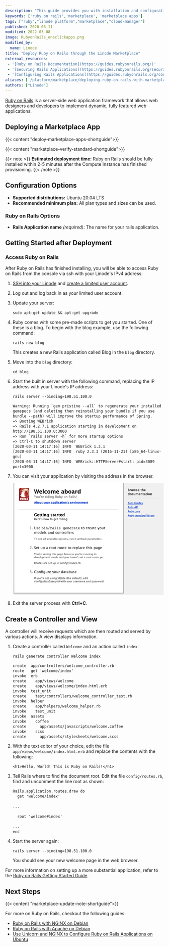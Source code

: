 ```yaml
---
description: "This guide provides you with installation and configuration instructions for deploying Ruby on Rails using the Lindoe One-Click Apps Marketplace."
keywords: ['ruby on rails','marketplace', 'marketplace apps']
tags: ["ruby","linode platform","marketplace","cloud-manager"]
published: 2020-03-11
modified: 2022-03-08
image: RubyonRails_oneclickapps.png
modified_by:
  name: Linode
title: "Deploy Ruby on Rails through the Linode Marketplace"
external_resources:
 - '[Ruby on Rails Documentation](https://guides.rubyonrails.org/)'
 - '[Securing Rails Applications](https://guides.rubyonrails.org/security.html)'
 - '[Configuring Rails Applications](https://guides.rubyonrails.org/configuring.html)'
aliases: ['/platform/marketplace/deploying-ruby-on-rails-with-marketplace-apps/', '/platform/one-click/deploying-ruby-on-rails-with-one-click-apps/','/guides/deploying-ruby-on-rails-with-one-click-apps/', '/guides/deploying-ruby-on-rails-with-marketplace-apps/','/guides/ruby-on-rails-marketplace-app/']
authors: ["Linode"]
---
```


[Ruby on Rails](http://rubyonrails.org/) is a server-side web application framework that allows web designers and developers to implement dynamic, fully featured web applications.

## Deploying a Marketplace App

{{< content "deploy-marketplace-apps-shortguide">}}

{{< content "marketplace-verify-standard-shortguide">}}

{{< note >}}
**Estimated deployment time:** Ruby on Rails should be fully installed within 2-5 minutes after the Compute Instance has finished provisioning.
{{< /note >}}

## Configuration Options

- **Supported distributions:** Ubuntu 20.04 LTS
- **Recommended minimum plan:** All plan types and sizes can be used.

### Ruby on Rails Options

- **Rails Application name** *(required)*: The name for your rails application.

## Getting Started after Deployment

### Access Ruby on Rails

After Ruby on Rails has finished installing, you will be able to access Ruby on Rails from the console via ssh with your Linode's IPv4 address:

1.  [SSH into your Linode](/docs/products/compute/compute-instances/guides/set-up-and-secure/#connect-to-the-instance) and [create a limited user account](/docs/products/compute/compute-instances/guides/set-up-and-secure/#add-a-limited-user-account).

1.  Log out and log back in as your limited user account.

1.  Update your server:

        sudo apt-get update && apt-get upgrade

1.  Ruby comes with some pre-made scripts to get you started. One of these is a blog. To begin with the blog example, use the following command:

        rails new blog

    This creates a new Rails application called Blog in the `blog` directory.

1.  Move into the `blog` directory:

        cd blog

1.  Start the built in server with the following command, replacing the IP address with your Linode's IP address:

        rails server --binding=198.51.100.0

    ```output
    Warning: Running `gem pristine --all` to regenerate your installed gemspecs (and deleting then reinstalling your bundle if you use bundle --path) will improve the startup performance of Spring.
    => Booting WEBrick
    => Rails 4.2.7.1 application starting in development on http://198.51.100.0:3000
    => Run `rails server -h` for more startup options
    => Ctrl-C to shutdown server
    [2020-03-11 14:17:16] INFO  WEBrick 1.3.1
    [2020-03-11 14:17:16] INFO  ruby 2.3.3 (2016-11-21) [x86_64-linux-gnu]
    [2020-03-11 14:17:16] INFO  WEBrick::HTTPServer#start: pid=3089 port=3000
    ```

1.  You can visit your application by visiting the address in the browser.

    ![Rails Welcome Page](rails-welcome-page.png "Rails Welcome Page")

1.  Exit the server process with **Ctrl+C**.

## Create a Controller and View

A controller will receive requests which are then routed and served by various actions. A view displays information.

1.  Create a controller called `Welcome` and an action called `index`:

        rails generate controller Welcome index

    ```output
    create  app/controllers/welcome_controller.rb
    route   get 'welcome/index'
    invoke  erb
    create    app/views/welcome
    create    app/views/welcome/index.html.erb
    invoke  test_unit
    create    test/controllers/welcome_controller_test.rb
    invoke  helper
    create    app/helpers/welcome_helper.rb
    invoke    test_unit
    invoke  assets
    invoke    coffee
    create      app/assets/javascripts/welcome.coffee
    invoke    scss
    create      app/assets/stylesheets/welcome.scss
    ```

1.  With the text editor of your choice, edit the file `app/views/welcome/index.html.erb` and replace the contents with the following:

    ```file {title="app/views/welcome/index.html.erb" lang="html"}
    <h1>Hello, World! This is Ruby on Rails!</h1>
    ```

1.  Tell Rails where to find the document root. Edit the file `config/routes.rb`, find and uncomment the line root as shown:

    ```file {title="config/routes" lang="conf"}
    Rails.application.routes.draw do
      get 'welcome/index'

    ...

      root 'welcome#index'

    ...
    end
    ```

1.  Start the server again:

        rails server --binding=198.51.100.0

    You should see your new welcome page in the web browser.

For more information on setting up a more substantial application, refer to the [Ruby on Rails Getting Started Guide](https://guides.rubyonrails.org/getting_started.html).

## Next Steps

{{< content "marketplace-update-note-shortguide">}}

For more on Ruby on Rails, checkout the following guides:

- [Ruby on Rails with NGINX on Debian](/docs/guides/ruby-on-rails-nginx-debian/)
- [Ruby on Rails with Apache on Debian](/docs/guides/ruby-on-rails-apache-debian/)
- [Use Unicorn and NGINX to Configure Ruby on Rails Applications on Ubuntu](/docs/guides/use-unicorn-and-nginx-on-ubuntu-18-04/)
